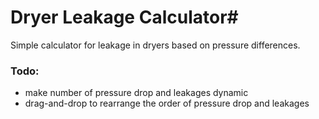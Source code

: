 # Dryer Leakage Calculator#

Simple calculator for leakage in dryers based on pressure differences.


### Todo:
* make number of pressure drop and leakages dynamic
* drag-and-drop to rearrange the order of pressure drop and leakages
